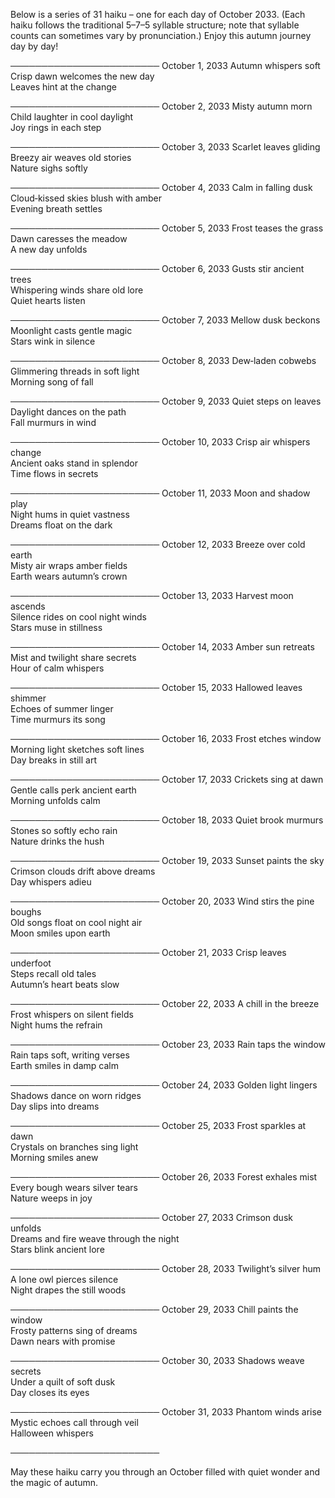 Below is a series of 31 haiku – one for each day of October 2033. (Each haiku follows the traditional 5–7–5 syllable structure; note that syllable counts can sometimes vary by pronunciation.) Enjoy this autumn journey day by day!

────────────────────────
October 1, 2033
Autumn whispers soft  
Crisp dawn welcomes the new day  
Leaves hint at the change

────────────────────────
October 2, 2033
Misty autumn morn  
Child laughter in cool daylight  
Joy rings in each step

────────────────────────
October 3, 2033
Scarlet leaves gliding  
Breezy air weaves old stories  
Nature sighs softly

────────────────────────
October 4, 2033
Calm in falling dusk  
Cloud‐kissed skies blush with amber  
Evening breath settles

────────────────────────
October 5, 2033
Frost teases the grass  
Dawn caresses the meadow  
A new day unfolds

────────────────────────
October 6, 2033
Gusts stir ancient trees  
Whispering winds share old lore  
Quiet hearts listen

────────────────────────
October 7, 2033
Mellow dusk beckons  
Moonlight casts gentle magic  
Stars wink in silence

────────────────────────
October 8, 2033
Dew‐laden cobwebs  
Glimmering threads in soft light  
Morning song of fall

────────────────────────
October 9, 2033
Quiet steps on leaves  
Daylight dances on the path  
Fall murmurs in wind

────────────────────────
October 10, 2033
Crisp air whispers change  
Ancient oaks stand in splendor  
Time flows in secrets

────────────────────────
October 11, 2033
Moon and shadow play  
Night hums in quiet vastness  
Dreams float on the dark

────────────────────────
October 12, 2033
Breeze over cold earth  
Misty air wraps amber fields  
Earth wears autumn’s crown

────────────────────────
October 13, 2033
Harvest moon ascends  
Silence rides on cool night winds  
Stars muse in stillness

────────────────────────
October 14, 2033
Amber sun retreats  
Mist and twilight share secrets  
Hour of calm whispers

────────────────────────
October 15, 2033
Hallowed leaves shimmer  
Echoes of summer linger  
Time murmurs its song

────────────────────────
October 16, 2033
Frost etches window  
Morning light sketches soft lines  
Day breaks in still art

────────────────────────
October 17, 2033
Crickets sing at dawn  
Gentle calls perk ancient earth  
Morning unfolds calm

────────────────────────
October 18, 2033
Quiet brook murmurs  
Stones so softly echo rain  
Nature drinks the hush

────────────────────────
October 19, 2033
Sunset paints the sky  
Crimson clouds drift above dreams  
Day whispers adieu

────────────────────────
October 20, 2033
Wind stirs the pine boughs  
Old songs float on cool night air  
Moon smiles upon earth

────────────────────────
October 21, 2033
Crisp leaves underfoot  
Steps recall old tales  
Autumn’s heart beats slow

────────────────────────
October 22, 2033
A chill in the breeze  
Frost whispers on silent fields  
Night hums the refrain

────────────────────────
October 23, 2033
Rain taps the window  
Rain taps soft, writing verses  
Earth smiles in damp calm

────────────────────────
October 24, 2033
Golden light lingers  
Shadows dance on worn ridges  
Day slips into dreams

────────────────────────
October 25, 2033
Frost sparkles at dawn  
Crystals on branches sing light  
Morning smiles anew

────────────────────────
October 26, 2033
Forest exhales mist  
Every bough wears silver tears  
Nature weeps in joy

────────────────────────
October 27, 2033
Crimson dusk unfolds  
Dreams and fire weave through the night  
Stars blink ancient lore

────────────────────────
October 28, 2033
Twilight’s silver hum  
A lone owl pierces silence  
Night drapes the still woods

────────────────────────
October 29, 2033
Chill paints the window  
Frosty patterns sing of dreams  
Dawn nears with promise

────────────────────────
October 30, 2033
Shadows weave secrets  
Under a quilt of soft dusk  
Day closes its eyes

────────────────────────
October 31, 2033
Phantom winds arise  
Mystic echoes call through veil  
Halloween whispers

────────────────────────

May these haiku carry you through an October filled with quiet wonder and the magic of autumn.
